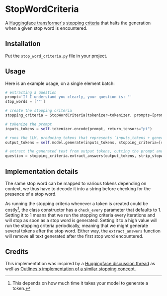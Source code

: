 # StopWordCriteria

A [Huggingface transformer's](https://huggingface.co/docs/transformers/en/index) [stopping criteria](https://huggingface.co/docs/transformers/internal/generation_utils#transformers.StoppingCriteria) that halts the generation when a given stop word is encountered.

## Installation

Put the `stop_word_criteria.py` file in your project.

## Usage

Here is an example usage, on a single element batch:

```python
# extracting a question
prompt='If I understand you clearly, your question is: "'
stop_words = ['"']

# create the stopping criteria
stopping_criteria = StopWordCriteria(tokenizer=tokenizer, prompts=[prompt], stop_words=stop_words)

# tokenize the prompt
inputs_tokens = self.tokenizer.encode(prompt, return_tensors="pt")

# runs the LLM, producing tokens that represents `inputs_tokens + generated_text + stopword + maybe more`
output_tokens = self.model.generate(inputs_tokens, stopping_criteria=[stopping_criteria])

# extract the generated text from output tokens, cutting the prompt and stop words
question = stopping_criteria.extract_answers(output_tokens, strip_stopword=True)[0]
```

## Implementation details

The same stop word can be mapped to various tokens depending on context, we thus have to decode it into a string before checking for the presence of a stop word.

As running the stopping criteria whenever a token is created could be costly[^cost], the class constructor has a `check_every` parameter that defaults to 1.
Setting it to 1 means that we run the stopping criteria every iterations and will stop as soon as a stop word is generated.
Setting it to a high value will run the stopping criteria periodically, meaning that we might generate several tokens after the stop word.
Either way, the `extract_answers` function will remove all text generated after the first stop word encountered.

[^cost]: This depends on how much time it takes your model to generate a token.

## Credits

This implementation was inspired by a [Huggingface discussion thread](https://discuss.huggingface.co/t/implimentation-of-stopping-criteria-list/20040/9) as well as [Outlines's implementation of a similar stopping concept](https://github.com/outlines-dev/outlines/blob/main/outlines/generate/api.py).
